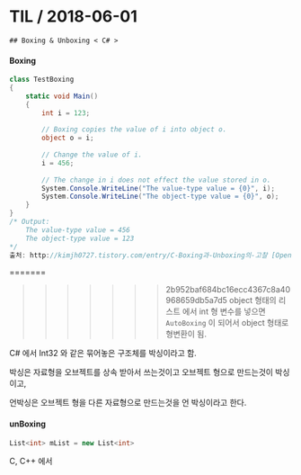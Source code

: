 # TIL   / 2018-06-01
    ## Boxing & Unboxing < C# >
 

#### Boxing 
```cs
class TestBoxing
{
    static void Main()
    {
        int i = 123;
 
        // Boxing copies the value of i into object o.
        object o = i;  
 
        // Change the value of i.
        i = 456;  
 
        // The change in i does not effect the value stored in o.
        System.Console.WriteLine("The value-type value = {0}", i);
        System.Console.WriteLine("The object-type value = {0}", o);
    }
}
/* Output:
    The value-type value = 456
    The object-type value = 123
*/
출처: http://kimjh0727.tistory.com/entry/C-Boxing과-Unboxing의-고찰 [Open-Closed Principle]
```

=======

>>>>>>> 2b952baf684bc16ecc4367c8a40968659db5a7d5
object 형태의 리스트 에서 int 형 변수를 넣으면 ``AutoBoxing`` 이 되어서 object 형태로 형변환이 됨.

C# 에서 Int32 와 같은 묶어놓은 구조체를 박싱이라고 함.

박싱은 자료형을  오브젝트를 상속 받아서 쓰는것이고 오브젝트 형으로 만드는것이 박싱이고, 

언박싱은 오브젝트 형을 다른 자료형으로 만드는것을 언 박싱이라고 한다.

#### unBoxing 
```cs
List<int> mList = new List<int>

```
C, C++ 에서